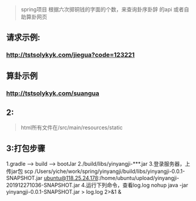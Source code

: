 > spring项目
> 根据六次掷铜钱的字面的个数，来查询卦序卦辞 的api 或者自助算卦网页
## 请求示例:
### http://tstsolykyk.com/jiegua?code=123221
## 算卦示例
### http://tstsolykyk.com/suangua

## 2:
> html所有文件在/src/main/resources/static

## 3:打包步骤
1.gradle --> build --> bootJar
2./build/libs/yinyangji-***.jar
3.登录服务器，上传jar包
scp /Users/yiche/work/spring/yinyangji/build/libs/yinyangji-0.0.1-SNAPSHOT.jar     ubuntu@118.25.24.178:/home/ubuntu/upload/yinyangji-201912271036-SNAPSHOT.jar
4.运行下列命令，查看log.log
nohup java -jar yinyangji-0.0.1-SNAPSHOT.jar  > log.log 2>&1 &
